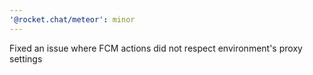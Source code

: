 ```yaml
---
'@rocket.chat/meteor': minor
---
```


Fixed an issue where FCM actions did not respect environment's proxy settings

